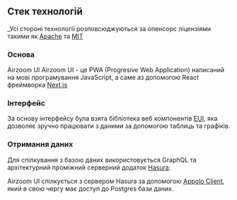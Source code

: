 ## Стек технологій

_Усі стороні технології розповсюджуються за опенсорс ліцензіями такими як [Apache](https://www.apache.org/licenses/LICENSE-2.0.html) та [MIT](https://mit-license.org/)

### Основа

Airzoom UI Airzoom UI - це PWA (Progresive Web Application)  написаний на мові програмування JavaScript, а саме аз допомогою React фреймворка [Next.js](https://nextjs.org/)

### Інтерфейс
За основу інтерфейсу була взята бібліотека веб компонентів [EUI](https://elastic.github.io/eui/#/), яка дозволяє зручно працювати з даними за допомогою таблиць та графіків.

### Отримання даних

 Для спілкування з базою даних використовується GraphQL та архітектурний проміжний серверний додаток [Hasura](https://hasura.io/). 

Airzoom UI спілкується з сервером Hasura за допомогою [Appolo Client](https://www.apollographql.com/), який в свою чергу має доступ до Postgres бази даних. 


